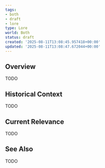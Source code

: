 ```yaml
---
tags:
- both
- draft
- lore
type: Lore
world: Both
status: draft
created: '2025-08-11T13:08:45.957418+00:00'
updated: '2025-08-11T13:08:47.672044+00:00'
---
```



## Overview

TODO
## Historical Context

TODO
## Current Relevance

TODO
## See Also

TODO
